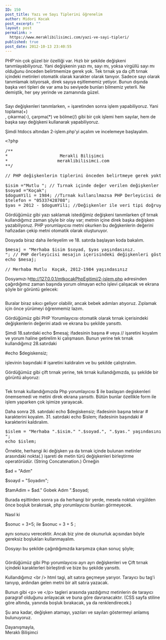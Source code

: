 ```yaml
---
ID: 150
post_title: Yazı ve Sayı Tiplerini öğrenelim
author: Midori Kocak
post_excerpt: ""
layout: post
permalink: >
  https://www.meraklibilisimci.com/yazi-ve-sayi-tipleri/
published: true
post_date: 2012-10-13 23:40:55
---
```

<!-- wp:paragraph -->
<p>PHP'nin çok güzel bir özelliği var. Hızlı bir şekilde değişkeni tanımlayabiliyoruz. Yani değişkenin yazı mı, sayı mı, yoksa virgüllü sayı mı olduğunu önceden belirtmemize gerek yok. Tek tırnak ya da çift tırnak içindeki metinleri otomatik olarak karakter olarak tanıyor. Sadece sayı olarak tanımlamak istiyorsak, direk sayıya eşitlememiz yetiyor. Bunun dışında başka veri tipleri de var ama bu seviyede bunları bilmemiz yeterli. Ne demiştik, her şey yerinde ve zamanında güzel.</p>
<!-- /wp:paragraph -->

<!-- wp:image {"id":124,"linkDestination":"custom"} -->
<figure class="wp-block-image"><a href="http://meraklibilisimci.com/wp-content/uploads/2018/10/Screen-Shot-2012-10-13-at-10.04.24-PM.png"><img src="http://meraklibilisimci.com/wp-content/uploads/2018/10/Screen-Shot-2012-10-13-at-10.04.24-PM.png" alt="" class="wp-image-124"/></a></figure>
<!-- /wp:image -->

<!-- wp:paragraph -->
<p>Sayı değişkenleri tanımlarken, = işaretinden sonra işlem yapabiliyoruz. Yani toplama(+)<br>, çıkarma(-), çarpma(*) ve bölme(/) gibi bir çok işlemi hem sayılar, hem de başka sayı değişkeni kullanarak yapabiliyoruz.</p>
<!-- /wp:paragraph -->

<!-- wp:paragraph -->
<p>Şimdi htdocs altından 2-işlem.php'yi açalım ve incelemeye başlayalım.</p>
<!-- /wp:paragraph -->

<!-- wp:preformatted -->
<pre class="wp-block-preformatted">&lt;?php

/**  
*                    Merakli Bilişimci
*                   meraklibilisimci.com
**/

// PHP değişkenlerin tiplerini önceden belirtmeye gerek yoktur.

$isim ="Mutlu "; // Tırnak içinde değer verilen değişkenler string olarak algılanır
$soyad ="Koçak";
$dogumYili = 1984; //Tırnak kullanılmazsa PHP Derleyicisi değişkeni sayı kabul eder
$telefon = "05337428708";
$yas = 2012 - $dogumYili; //Değişkenler ile veri tipi doğruysa matematiksel işlem yapılabilir</pre>
<!-- /wp:preformatted -->

<!-- wp:paragraph -->
<p>Gördüğümüz gibi yazı saklamak istediğimiz değişkeni tanımlarken çif tırnak kullandığımız zaman şöyle bir olay var; metnin içine direk başka değişken yazabiliyoruz. PHP yorumlayıcısı metni okurken bu değşkenlerin değerini hafızadan çekip metni otomatik olarak oluşturuyor.</p>
<!-- /wp:paragraph -->

<!-- wp:paragraph -->
<p>Dosyada biraz daha ilerleyelim ve 18. satırda başlayan koda bakalım.</p>
<!-- /wp:paragraph -->

<!-- wp:preformatted -->
<pre class="wp-block-preformatted">$mesaj = "Merhaba $isim $soyad, $yas yaşındasınız.
"; // PHP derleyicisi mesajın içerisindeki değişkenleri gösterir.
echo $mesaj;

// Merhaba Mutlu  Koçak, 2012-1984 yaşındasınız</pre>
<!-- /wp:preformatted -->

<!-- wp:paragraph -->
<p>Dosyamızı h<a href="//127.0.0.1/mtkocakPhpEgitimi/2-islem.php">ttp://127.0.0.1/mtkocakPhpEgitimi/2-islem.php</a> adresinden çağırdığımız zaman başında yorum olmayan echo işlevi çalışacak ve ekrana şöyle bir görüntü gelecek:</p>
<!-- /wp:paragraph -->

<!-- wp:image {"id":1659,"linkDestination":"custom"} -->
<figure class="wp-block-image"><a href="https://meraklibilisimci.com/wp-content/uploads/2018/10/10/yas.jpg"><img src="https://www.meraklibilisimci.com/wp-content/uploads/2018/10/yas.jpg" alt="" class="wp-image-1659"/></a></figure>
<!-- /wp:image -->

<!-- wp:paragraph -->
<p>Buralar biraz sıkıcı geliyor olabilir, ancak bebek adımları atıyoruz. Zıplamak için önce yürümeyi öğrenmemiz lazım.</p>
<!-- /wp:paragraph -->

<!-- wp:paragraph -->
<p>Gördüğümüz gibi PHP Yorumlayıcısı otomatik olarak tırnak içerisindeki değişkenlerin değerini atadı ve ekrana bu şekilde yansıttı.</p>
<!-- /wp:paragraph -->

<!-- wp:paragraph -->
<p>Şimdi 18.satırdaki echo $mesaj; ifadesinin başına # veya // işaretini koyalım ve yorum haline getirelim ki çalışmasın. Bunun yerine tek tırnak kullandığımız 28.satırdaki</p>
<!-- /wp:paragraph -->

<!-- wp:paragraph -->
<p>#echo $degiskensiz;</p>
<!-- /wp:paragraph -->

<!-- wp:paragraph -->
<p>işlevinin başındaki # işaretini kaldıralım ve bu şekilde çalıştıralım.</p>
<!-- /wp:paragraph -->

<!-- wp:paragraph -->
<p>Gördüğümüz gibi çift tırnak yerine, tek tırnak kullandığımızda, şu şekilde bir görüntü alıyoruz:</p>
<!-- /wp:paragraph -->

<!-- wp:image {"id":126,"linkDestination":"custom"} -->
<figure class="wp-block-image"><a href="http://meraklibilisimci.com/wp-content/uploads/2018/10/Screen-Shot-2012-10-14-at-2.34.05-AM.png"><img src="http://meraklibilisimci.com/wp-content/uploads/2018/10/Screen-Shot-2012-10-14-at-2.34.05-AM.png" alt="" class="wp-image-126"/></a></figure>
<!-- /wp:image -->

<!-- wp:paragraph -->
<p>Tek tırnak kullandığımızda Php yorumlayıcısı $ ile baslayan degiskenleri önemsemedi ve metini direk ekrana yansıttı. Bütün bunlar özellikle form ile işlem yaparken çok işimize yarayacak.</p>
<!-- /wp:paragraph -->

<!-- wp:paragraph -->
<p>Daha sonra 28. satırdaki echo $degiskensiz; ifadesinin başına tekrar # karakterini koyalım. 31. satırdaki echo $islem; ifadesinin başındaki # karakterini kaldıralım.</p>
<!-- /wp:paragraph -->

<!-- wp:preformatted -->
<pre class="wp-block-preformatted">$islem = "Merhaba ".$isim." ".$soyad.", ".$yas." yaşındasınız.
";
echo $islem;</pre>
<!-- /wp:preformatted -->

<!-- wp:paragraph -->
<p>Örnekte, herhangi iki değişken ya da tırnak içinde bulunan metinler arasındaki nokta(.) işareti de metin türü değişkenleri birleştirme operatörüdür. (String Concatenation.) Örneğin</p>
<!-- /wp:paragraph -->

<!-- wp:paragraph -->
<p>$ad = "Adım"</p>
<!-- /wp:paragraph -->

<!-- wp:paragraph -->
<p>$soayd = "Soyadım";</p>
<!-- /wp:paragraph -->

<!-- wp:paragraph -->
<p>$tamAdim = $ad." Gobek Adım ".$soyad;</p>
<!-- /wp:paragraph -->

<!-- wp:paragraph -->
<p>Burada eşittirden sonra ya da herhangi bir yerde, mesela noktalı virgülden önce boşluk bırakırsak, php yorumlayıcısı bunları görmeyecek.</p>
<!-- /wp:paragraph -->

<!-- wp:paragraph -->
<p>Nasıl ki</p>
<!-- /wp:paragraph -->

<!-- wp:paragraph -->
<p>$sonuc = 3+5; ile $sonuc = 3 + 5 ;</p>
<!-- /wp:paragraph -->

<!-- wp:paragraph -->
<p>aynı sonucu verecektir. Ancak biz yine de okunurluk açısından böyle gereksiz boşlukları kullanmayalım.</p>
<!-- /wp:paragraph -->

<!-- wp:paragraph -->
<p>Dosyayı bu şekilde çağırdığımızda karşımıza çıkan sonuç şöyle;</p>
<!-- /wp:paragraph -->

<!-- wp:image {"id":1659,"linkDestination":"custom"} -->
<figure class="wp-block-image"><a href="http://meraklibilisimci.com/wp-content/uploads/2018/10/Screen-Shot-2012-10-14-at-2.29.51-AM.png"><img src="https://www.meraklibilisimci.com/wp-content/uploads/2018/10/yas.jpg" alt="" class="wp-image-1659"/></a></figure>
<!-- /wp:image -->

<!-- wp:paragraph -->
<p>Gördüğümüz gibi Php yorumlayıcısı ayrı ayrı değişkenleri ve Çift tırnak içindeki karakterleri birleştirdi ve bize bu şekilde yansıttı.</p>
<!-- /wp:paragraph -->

<!-- wp:paragraph -->
<p>Kullandığımız &lt;br /&gt; html tagi, alt satıra geçmeye yarıyor. Tarayıcı bu tag'i tanıyıp, ardından gelen metni bir alt satıra yazacak.</p>
<!-- /wp:paragraph -->

<!-- wp:paragraph -->
<p>Bunun gibi &lt;p&gt; ve &lt;/p&gt; tagleri arasında yazdığımız metinlerin de tarayıcı paragraf olduğunu anlayacak ve buna göre davranacaktır. (CSS sayfa stiline göre altında, yanında boşluk bırakacak, ya da renklendirecek.)</p>
<!-- /wp:paragraph -->

<!-- wp:paragraph -->
<p>Şu ana kadar, değişken atamayı, yazıları ve sayıları göstermeyi anlamış bulunuyoruz.</p>
<!-- /wp:paragraph -->

<!-- wp:paragraph -->
<p>Dayanışmayla,<br>Meraklı Bilişimci</p>
<!-- /wp:paragraph -->